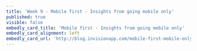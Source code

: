 ```yaml
---
title: 'Week 9 - Mobile first - Insights from going mobile only'
published: true
visible: false
embedly_card_title: 'Mobile first - Insights from going mobile only'
embedly_card_alignment: left
embedly_card_url: 'http://blog.invisionapp.com/mobile-first-mobile-only/'
---
```


